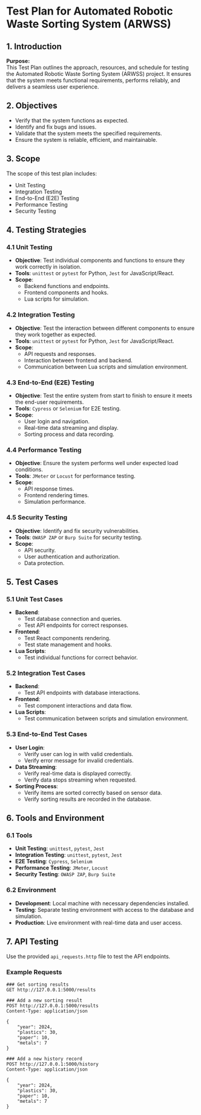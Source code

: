 # Test Plan for Automated Robotic Waste Sorting System (ARWSS)

## 1. Introduction

**Purpose:**  
This Test Plan outlines the approach, resources, and schedule for testing the Automated Robotic Waste Sorting System (ARWSS) project. It ensures that the system meets functional requirements, performs reliably, and delivers a seamless user experience.

## 2. Objectives
- Verify that the system functions as expected.
- Identify and fix bugs and issues.
- Validate that the system meets the specified requirements.
- Ensure the system is reliable, efficient, and maintainable.

## 3. Scope
The scope of this test plan includes:
- Unit Testing
- Integration Testing
- End-to-End (E2E) Testing
- Performance Testing
- Security Testing

## 4. Testing Strategies

### 4.1 Unit Testing
- **Objective**: Test individual components and functions to ensure they work correctly in isolation.
- **Tools**: `unittest` or `pytest` for Python, `Jest` for JavaScript/React.
- **Scope**: 
  - Backend functions and endpoints.
  - Frontend components and hooks.
  - Lua scripts for simulation.

### 4.2 Integration Testing
- **Objective**: Test the interaction between different components to ensure they work together as expected.
- **Tools**: `unittest` or `pytest` for Python, `Jest` for JavaScript/React.
- **Scope**: 
  - API requests and responses.
  - Interaction between frontend and backend.
  - Communication between Lua scripts and simulation environment.

### 4.3 End-to-End (E2E) Testing
- **Objective**: Test the entire system from start to finish to ensure it meets the end-user requirements.
- **Tools**: `Cypress` or `Selenium` for E2E testing.
- **Scope**: 
  - User login and navigation.
  - Real-time data streaming and display.
  - Sorting process and data recording.

### 4.4 Performance Testing
- **Objective**: Ensure the system performs well under expected load conditions.
- **Tools**: `JMeter` or `Locust` for performance testing.
- **Scope**: 
  - API response times.
  - Frontend rendering times.
  - Simulation performance.

### 4.5 Security Testing
- **Objective**: Identify and fix security vulnerabilities.
- **Tools**: `OWASP ZAP` or `Burp Suite` for security testing.
- **Scope**: 
  - API security.
  - User authentication and authorization.
  - Data protection.

## 5. Test Cases

### 5.1 Unit Test Cases
- **Backend**:
  - Test database connection and queries.
  - Test API endpoints for correct responses.
- **Frontend**:
  - Test React components rendering.
  - Test state management and hooks.
- **Lua Scripts**:
  - Test individual functions for correct behavior.

### 5.2 Integration Test Cases
- **Backend**:
  - Test API endpoints with database interactions.
- **Frontend**:
  - Test component interactions and data flow.
- **Lua Scripts**:
  - Test communication between scripts and simulation environment.

### 5.3 End-to-End Test Cases
- **User Login**:
  - Verify user can log in with valid credentials.
  - Verify error message for invalid credentials.
- **Data Streaming**:
  - Verify real-time data is displayed correctly.
  - Verify data stops streaming when requested.
- **Sorting Process**:
  - Verify items are sorted correctly based on sensor data.
  - Verify sorting results are recorded in the database.

## 6. Tools and Environment

### 6.1 Tools
- **Unit Testing**: `unittest`, `pytest`, `Jest`
- **Integration Testing**: `unittest`, `pytest`, `Jest`
- **E2E Testing**: `Cypress`, `Selenium`
- **Performance Testing**: `JMeter`, `Locust`
- **Security Testing**: `OWASP ZAP`, `Burp Suite`

### 6.2 Environment
- **Development**: Local machine with necessary dependencies installed.
- **Testing**: Separate testing environment with access to the database and simulation.
- **Production**: Live environment with real-time data and user access.

## 7. API Testing
Use the provided `api_requests.http` file to test the API endpoints.

### Example Requests
```http
### Get sorting results
GET http://127.0.0.1:5000/results

### Add a new sorting result
POST http://127.0.0.1:5000/results
Content-Type: application/json

{
    "year": 2024,
    "plastics": 30,
    "paper": 10,
    "metals": 7
}

### Add a new history record
POST http://127.0.0.1:5000/history
Content-Type: application/json

{
    "year": 2024,
    "plastics": 30,
    "paper": 10,
    "metals": 7
}